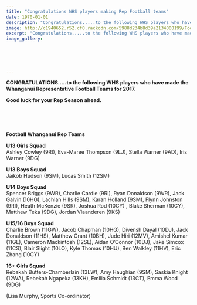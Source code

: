 ```yaml
---
title: "Congratulations WHS players making Rep Football teams"
date: 1970-01-01
description: "Congratulations.....to the following WHS players who have made the Whanganui Representative Football Teams for 2017..."
image: http://c1940652.r52.cf0.rackcdn.com/5988d234b8d39a2134000199/Football-image-in-net.jpg
excerpt: "Congratulations.....to the following WHS players who have made the Whanganui Representative Football Teams for 2017."
image_gallery:
    
    
    
    
    
---
```


<p><strong>CONGRATULATIONS.....to the following WHS players who have made the Whanganui Representative Football Teams for 2017.</strong></p>
<p><strong>Good luck for your Rep Season ahead.</strong></p>
<p>&nbsp;</p>
<p>&nbsp;</p>
<p><strong>Football Whanganui Rep Teams</strong></p>
<div class="text_exposed_show">
<p><strong>U13 Girls Squad</strong><br />Ashley Cowley (9RI), Eva-Maree Thompson (9LJ), Stella Warner (9AD), Iris Warner (9DG)</p>
<p><strong>U13 Boys Squad</strong><br />Jaikob Hudson (9SM), Lucas Smith (12SM)</p>
<p><strong>U14 Boys Squad</strong><br />Spencer Briggs (9WR), Charlie Cardie (9RI), Ryan Donaldson (9WR), Jack Galvin (10HG), Lachlan Hills (9SM), Karan Holland (9SM), Flynn Johnston (9RI), Heath McKenzie (9SR), Joshua Rod (10CY) , Blake Sherman (10CY), Matthew Teka (9DG), Jordan Vlaanderen (9KS)</p>
<p><strong>U15/16 Boys Squad</strong><br />Charlie Brown (11GW), Jacob Chapman (10HG), Divensh Dayal (10DJ), Jack Donaldson (11HS), Matthew Grant (10BH), Jude Hiri (12MV), Amishel Kumar (11GL), Cameron Mackintosh (12SL), Aidan O&rsquo;Connor (10DJ), Jake Simcox (11CS), Blair Slight (10LO), Kyle Thomas (10HU), Ben Walkley (11HV), Eric Zhang (10CY)</p>
<p><strong>16+ Girls Squad</strong><br />Rebakah Butters-Chamberlain (13LW), Amy Haughian (9SM), Saskia Knight (12WA), Rebekah Ngapeka (13KH), Emilia Schmidt (13CT), Emma Wood (9DG)</p>
<p>(Lisa Murphy, Sports Co-ordinator)</p>
</div>

